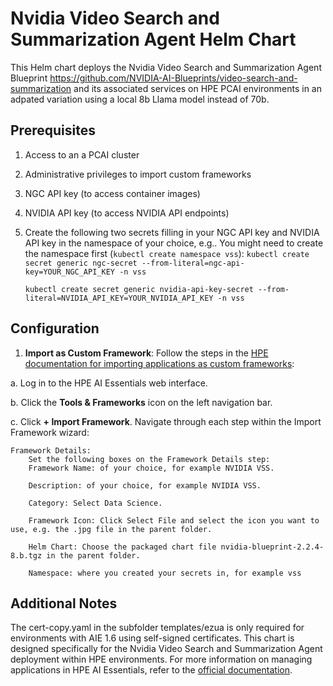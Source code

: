
# Nvidia Video Search and Summarization Agent Helm Chart
This Helm chart deploys the Nvidia Video Search and Summarization Agent Blueprint https://github.com/NVIDIA-AI-Blueprints/video-search-and-summarization and its associated services on HPE PCAI environments in an adpated variation using a local 8b Llama model instead of 70b.

## Prerequisites
1. Access to an a PCAI cluster
2. Administrative privileges to import custom frameworks
3. NGC API key (to access container images)
4. NVIDIA API key (to access NVIDIA API endpoints)
5. Create the following two secrets filling in your NGC API key and NVIDIA API key in the namespace of your choice, e.g.. You might need to create the namespace first (```kubectl create namespace vss```):
    ```kubectl create secret generic ngc-secret --from-literal=ngc-api-key=YOUR_NGC_API_KEY -n vss```
    
    ```kubectl create secret generic nvidia-api-key-secret --from-literal=NVIDIA_API_KEY=YOUR_NVIDIA_API_KEY -n vss```


## Configuration
1. **Import as Custom Framework**: 
Follow the steps in the [HPE documentation for importing applications as custom frameworks](https://support.hpe.com/hpesc/public/docDisplay?docId=a00aie16hen_us&page=ManageClusters/importing-applications.html):

a. Log in to the HPE AI Essentials web interface.

b. Click the **Tools & Frameworks** icon on the left navigation bar.

c. Click **+ Import Framework**. Navigate through each step within the Import Framework wizard:

    Framework Details: 
        Set the following boxes on the Framework Details step:
        Framework Name: of your choice, for example NVIDIA VSS.

        Description: of your choice, for example NVIDIA VSS.

        Category: Select Data Science.

        Framework Icon: Click Select File and select the icon you want to use, e.g. the .jpg file in the parent folder.
        
        Helm Chart: Choose the packaged chart file nvidia-blueprint-2.2.4-8.b.tgz in the parent folder.
        
        Namespace: where you created your secrets in, for example vss

## Additional Notes
The cert-copy.yaml in the subfolder templates/ezua is only required for environments with AIE 1.6 using self-signed certificates. 
This chart is designed specifically for the Nvidia Video Search and Summarization Agent deployment within HPE environments.
For more information on managing applications in HPE AI Essentials, refer to the [official documentation](https://support.hpe.com/hpesc/public/docDisplay?docId=a00aie16hen_us&page=ManageClusters/importing-applications.html).
